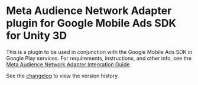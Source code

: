 # Meta Audience Network Adapter plugin for Google Mobile Ads SDK for Unity 3D

This is a plugin to be used in conjunction with the Google Mobile Ads SDK in
Google Play services. For requirements, instructions, and other info, see the
[Meta Audience Network Adapter Integration Guide](https://developers.google.com/admob/unity/mediation/meta).

See the [changelog](https://developers.google.com/admob/unity/mediation/meta#meta-audience-network-unity-mediation-plugin-changelog)
to view the version history.
